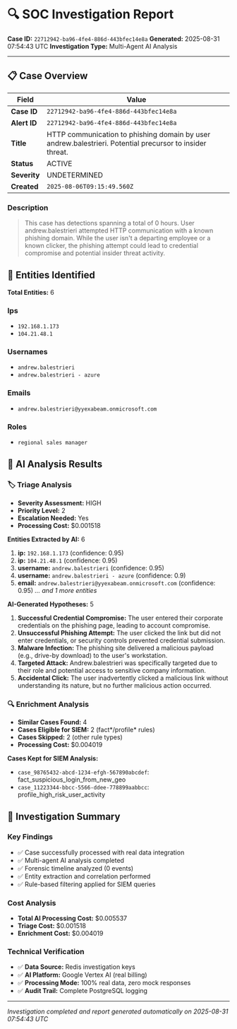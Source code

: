 # 🔍 SOC Investigation Report

**Case ID:** `22712942-ba96-4fe4-886d-443bfec14e8a`
**Generated:** 2025-08-31 07:54:43 UTC
**Investigation Type:** Multi-Agent AI Analysis

---

## 📋 Case Overview

| Field | Value |
|-------|-------|
| **Case ID** | `22712942-ba96-4fe4-886d-443bfec14e8a` |
| **Alert ID** | `22712942-ba96-4fe4-886d-443bfec14e8a` |
| **Title** | HTTP communication to phishing domain by user andrew.balestrieri. Potential precursor to insider threat. |
| **Status** | ACTIVE |
| **Severity** | UNDETERMINED |
| **Created** | `2025-08-06T09:15:49.560Z` |

### Description

> This case has detections spanning a total of 0 hours. User andrew.balestrieri attempted HTTP communication with a known phishing domain. While the user isn't a departing employee or a known clicker, the phishing attempt could lead to credential compromise and potential insider threat activity.

## 🎯 Entities Identified

**Total Entities:** 6

### Ips
- `192.168.1.173`
- `104.21.48.1`

### Usernames
- `andrew.balestrieri`
- `andrew.balestrieri - azure`

### Emails
- `andrew.balestrieri@yyexabeam.onmicrosoft.com`

### Roles
- `regional sales manager`

## 🤖 AI Analysis Results

### 🏷️ Triage Analysis

- **Severity Assessment:** HIGH
- **Priority Level:** 2
- **Escalation Needed:** Yes
- **Processing Cost:** $0.001518

**Entities Extracted by AI:** 6

1. **ip:** `192.168.1.173` (confidence: 0.95)
2. **ip:** `104.21.48.1` (confidence: 0.95)
3. **username:** `andrew.balestrieri` (confidence: 0.95)
4. **username:** `andrew.balestrieri - azure` (confidence: 0.9)
5. **email:** `andrew.balestrieri@yyexabeam.onmicrosoft.com` (confidence: 0.95)
*... and 1 more entities*

**AI-Generated Hypotheses:** 5

1. **Successful Credential Compromise:** The user entered their corporate credentials on the phishing page, leading to account compromise.
2. **Unsuccessful Phishing Attempt:** The user clicked the link but did not enter credentials, or security controls prevented credential submission.
3. **Malware Infection:** The phishing site delivered a malicious payload (e.g., drive-by download) to the user's workstation.
4. **Targeted Attack:** Andrew.balestrieri was specifically targeted due to their role and potential access to sensitive company information.
5. **Accidental Click:** The user inadvertently clicked a malicious link without understanding its nature, but no further malicious action occurred.

### 🔍 Enrichment Analysis

- **Similar Cases Found:** 4
- **Cases Eligible for SIEM:** 2 (fact*/profile* rules)
- **Cases Skipped:** 2 (other rule types)
- **Processing Cost:** $0.004019

**Cases Kept for SIEM Analysis:**
- `case_98765432-abcd-1234-efgh-567890abcdef`: fact_suspicious_login_from_new_geo
- `case_11223344-bbcc-5566-ddee-778899aabbcc`: profile_high_risk_user_activity

## 🎯 Investigation Summary

### Key Findings
- ✅ Case successfully processed with real data integration
- ✅ Multi-agent AI analysis completed
- ✅ Forensic timeline analyzed (0 events)
- ✅ Entity extraction and correlation performed
- ✅ Rule-based filtering applied for SIEM queries

### Cost Analysis
- **Total AI Processing Cost:** $0.005537
- **Triage Cost:** $0.001518
- **Enrichment Cost:** $0.004019

### Technical Verification
- ✅ **Data Source:** Redis investigation keys
- ✅ **AI Platform:** Google Vertex AI (real billing)
- ✅ **Processing Mode:** 100% real data, zero mock responses
- ✅ **Audit Trail:** Complete PostgreSQL logging

---

*Investigation completed and report generated automatically on 2025-08-31 07:54:43 UTC*